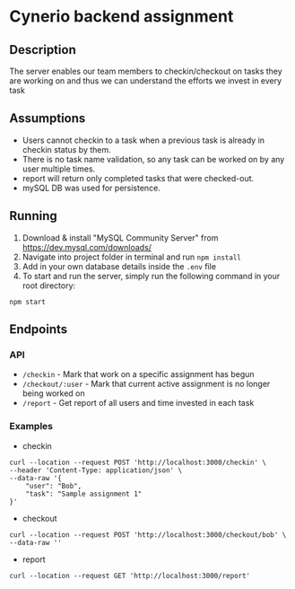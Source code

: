# Cynerio backend assignment

## Description
The server enables our team members to checkin/checkout on tasks they are working on and thus we
can understand the efforts we invest in every task

## Assumptions
 - Users cannot checkin to a task when a previous task is already in checkin status by them.
 - There is no task name validation, so any task can be worked on by any user multiple times.
 - report will return only completed tasks that were checked-out.
 - mySQL DB was used for persistence.

## Running
1. Download & install "MySQL Community Server" from  https://dev.mysql.com/downloads/
2. Navigate into project folder in terminal and run `npm install`
3. Add in your own database details inside the `.env` file
4. To start and run the server, simply run the following command in your root directory:
```
npm start
```

## Endpoints

### API
 - `/checkin` - Mark that work on a specific assignment has begun
 - `/checkout/:user` - Mark that current active assignment is no longer being worked on
 - `/report` - Get report of all users and time invested in each task

### Examples
- checkin
```
curl --location --request POST 'http://localhost:3000/checkin' \
--header 'Content-Type: application/json' \
--data-raw '{
    "user": "Bob",
    "task": "Sample assignment 1"
}'
```

- checkout
```
curl --location --request POST 'http://localhost:3000/checkout/bob' \
--data-raw ''
```

- report
```
curl --location --request GET 'http://localhost:3000/report'
```
